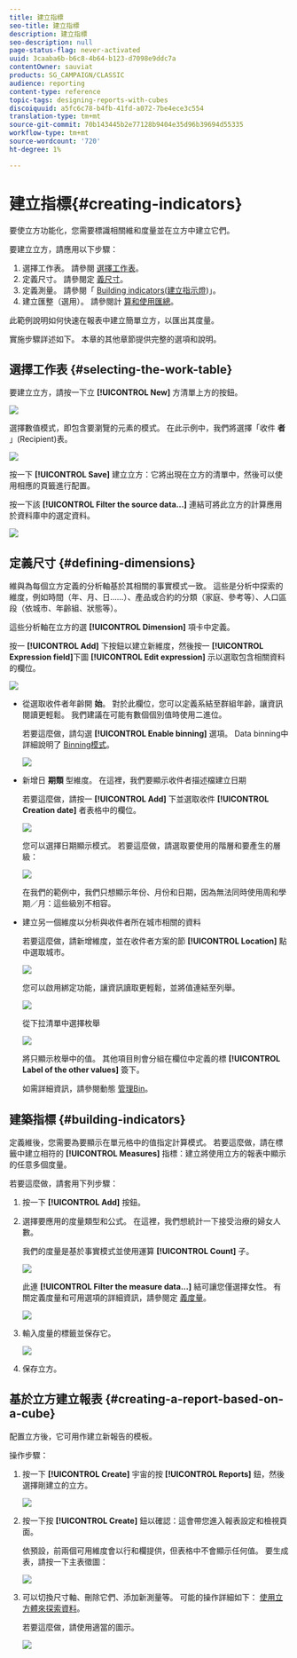 ```yaml
---
title: 建立指標
seo-title: 建立指標
description: 建立指標
seo-description: null
page-status-flag: never-activated
uuid: 3caaba6b-b6c8-4b64-b123-d7098e9ddc7a
contentOwner: sauviat
products: SG_CAMPAIGN/CLASSIC
audience: reporting
content-type: reference
topic-tags: designing-reports-with-cubes
discoiquuid: a5fc6c78-b4fb-41fd-a072-7be4ece3c554
translation-type: tm+mt
source-git-commit: 70b143445b2e77128b9404e35d96b39694d55335
workflow-type: tm+mt
source-wordcount: '720'
ht-degree: 1%

---
```



# 建立指標{#creating-indicators}

要使立方功能化，您需要標識相關維和度量並在立方中建立它們。

要建立立方，請應用以下步驟：

1. 選擇工作表。 請參閱 [選擇工作表](#selecting-the-work-table)。
1. 定義尺寸。 請參閱定 [義尺寸](#defining-dimensions)。
1. 定義測量。 請參閱「 [Building indicators(建立指示燈](#building-indicators))」。
1. 建立匯整（選用）。 請參閱計 [算和使用匯總](../../reporting/using/concepts-and-methodology.md#calculating-and-using-aggregates)。

此範例說明如何快速在報表中建立簡單立方，以匯出其度量。

實施步驟詳述如下。 本章的其他章節提供完整的選項和說明。

## 選擇工作表 {#selecting-the-work-table}

要建立立方，請按一下立 **[!UICONTROL New]** 方清單上方的按鈕。

![](assets/s_advuser_cube_create.png)

選擇數值模式，即包含要瀏覽的元素的模式。 在此示例中，我們將選擇「收件 **者** 」(Recipient)表。

![](assets/s_advuser_cube_wz_02.png)

按一下 **[!UICONTROL Save]** 建立立方：它將出現在立方的清單中，然後可以使用相應的頁籤進行配置。

按一下該 **[!UICONTROL Filter the source data...]** 連結可將此立方的計算應用於資料庫中的選定資料。

![](assets/s_advuser_cube_wz_03.png)

## 定義尺寸 {#defining-dimensions}

維與為每個立方定義的分析軸基於其相關的事實模式一致。 這些是分析中探索的維度，例如時間（年、月、日……）、產品或合約的分類（家庭、參考等）、人口區段（依城市、年齡組、狀態等）。

這些分析軸在立方的選 **[!UICONTROL Dimension]** 項卡中定義。

按一 **[!UICONTROL Add]** 下按鈕以建立新維度，然後按一 **[!UICONTROL Expression field]**&#x200B;下圖 **[!UICONTROL Edit expression]** 示以選取包含相關資料的欄位。

![](assets/s_advuser_cube_wz_04.png)

* 從選取收件者年齡開 **始**。 對於此欄位，您可以定義系結至群組年齡，讓資訊閱讀更輕鬆。 我們建議在可能有數個個別值時使用二進位。

   若要這麼做，請勾選 **[!UICONTROL Enable binning]** 選項。 Data binning中詳細說明了 [Binning模式](../../reporting/using/concepts-and-methodology.md#data-binning)。

   ![](assets/s_advuser_cube_wz_05.png)

* 新增日 **期類** 型維度。 在這裡，我們要顯示收件者描述檔建立日期

   若要這麼做，請按一 **[!UICONTROL Add]** 下並選取收件 **[!UICONTROL Creation date]** 者表格中的欄位。

   ![](assets/s_advuser_cube_wz_06.png)

   您可以選擇日期顯示模式。 若要這麼做，請選取要使用的階層和要產生的層級：

   ![](assets/s_advuser_cube_wz_07.png)

   在我們的範例中，我們只想顯示年份、月份和日期，因為無法同時使用周和學期／月：這些級別不相容。

* 建立另一個維度以分析與收件者所在城市相關的資料

   若要這麼做，請新增維度，並在收件者方案的節 **[!UICONTROL Location]** 點中選取城市。

   ![](assets/s_advuser_cube_wz_08.png)

   您可以啟用綁定功能，讓資訊讀取更輕鬆，並將值連結至列舉。

   ![](assets/s_advuser_cube_wz_09.png)

   從下拉清單中選擇枚舉

   ![](assets/s_advuser_cube_wz_10.png)

   將只顯示枚舉中的值。 其他項目則會分組在欄位中定義的標 **[!UICONTROL Label of the other values]** 簽下。

   如需詳細資訊，請參閱動態 [管理Bin](../../reporting/using/concepts-and-methodology.md#dynamically-managing-bins)。

## 建築指標 {#building-indicators}

定義維後，您需要為要顯示在單元格中的值指定計算模式。 若要這麼做，請在標籤中建立相符的 **[!UICONTROL Measures]** 指標：建立將使用立方的報表中顯示的任意多個度量。

若要這麼做，請套用下列步驟：

1. 按一下 **[!UICONTROL Add]** 按鈕。
1. 選擇要應用的度量類型和公式。 在這裡，我們想統計一下接受治療的婦女人數。

   我們的度量是基於事實模式並使用運算 **[!UICONTROL Count]** 子。

   ![](assets/s_advuser_cube_wz_11.png)

   此連 **[!UICONTROL Filter the measure data...]** 結可讓您僅選擇女性。 有關定義度量和可用選項的詳細資訊，請參閱定 [義度量](../../reporting/using/concepts-and-methodology.md#defining-measures)。

   ![](assets/s_advuser_cube_wz_12.png)

1. 輸入度量的標籤並保存它。

   ![](assets/s_advuser_cube_wz_13.png)

1. 保存立方。

## 基於立方建立報表 {#creating-a-report-based-on-a-cube}

配置立方後，它可用作建立新報告的模板。

操作步驟：

1. 按一下 **[!UICONTROL Create]** 宇宙的按 **[!UICONTROL Reports]** 鈕，然後選擇剛建立的立方。

   ![](assets/s_advuser_cube_wz_14.png)

1. 按一下按 **[!UICONTROL Create]** 鈕以確認：這會帶您進入報表設定和檢視頁面。

   依預設，前兩個可用維度會以行和欄提供，但表格中不會顯示任何值。 要生成表，請按一下主表徵圖：

   ![](assets/s_advuser_cube_wz_15.png)

1. 可以切換尺寸軸、刪除它們、添加新測量等。 可能的操作詳細如下： [使用立方體來探索資料](../../reporting/using/using-cubes-to-explore-data.md)。

   若要這麼做，請使用適當的圖示。

   ![](assets/s_advuser_cube_wz_16.png)

